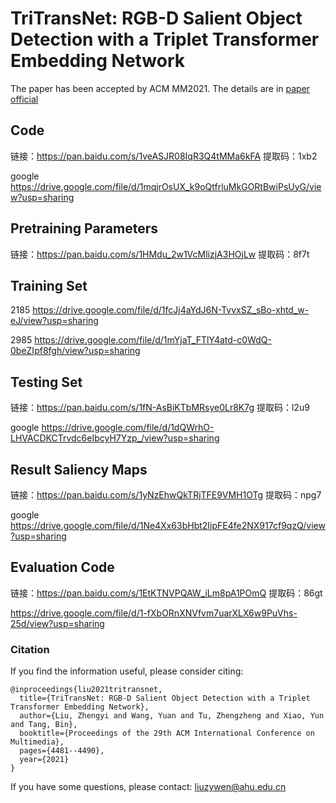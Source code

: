 # TriTransNet: RGB-D Salient Object Detection with a Triplet Transformer Embedding Network
The paper has been accepted by ACM MM2021.
The details are in [paper](http://arxiv.org/abs/2108.03990)
[official](https://doi.org/10.1145/3474085.3475601)

## Code

链接：https://pan.baidu.com/s/1veASJR08IqR3Q4tMMa6kFA 
提取码：1xb2 


google 
https://drive.google.com/file/d/1mqjrOsUX_k9oQtfrluMkGORtBwiPsUyG/view?usp=sharing

## Pretraining Parameters
链接：https://pan.baidu.com/s/1HMdu_2w1VcMlizjA3HOjLw 
提取码：8f7t 

## Training Set
2185
https://drive.google.com/file/d/1fcJj4aYdJ6N-TvvxSZ_sBo-xhtd_w-eJ/view?usp=sharing


2985
https://drive.google.com/file/d/1mYjaT_FTlY4atd-c0WdQ-0beZIpf8fgh/view?usp=sharing


## Testing Set
链接：https://pan.baidu.com/s/1fN-AsBiKTbMRsye0Lr8K7g 
提取码：l2u9 

google
https://drive.google.com/file/d/1dQWrhO-LHVACDKCTrvdc6eIbcyH7Yzp_/view?usp=sharing


##  Result Saliency Maps
链接：https://pan.baidu.com/s/1yNzEhwQkTRjTFE9VMH1OTg 
提取码：npg7 

google 
https://drive.google.com/file/d/1Ne4Xx63bHbt2IjpFE4fe2NX917cf9qzQ/view?usp=sharing


## Evaluation Code
链接：https://pan.baidu.com/s/1EtKTNVPQAW_iLm8pA1POmQ 
提取码：86gt 

https://drive.google.com/file/d/1-fXbORnXNVfvm7uarXLX6w9PuVhs-25d/view?usp=sharing


### Citation

If you find the information useful, please consider citing:

```
@inproceedings{liu2021tritransnet,
  title={TriTransNet: RGB-D Salient Object Detection with a Triplet Transformer Embedding Network},
  author={Liu, Zhengyi and Wang, Yuan and Tu, Zhengzheng and Xiao, Yun and Tang, Bin},
  booktitle={Proceedings of the 29th ACM International Conference on Multimedia},
  pages={4481--4490},
  year={2021}
}
```

If you have some questions, please contact:
liuzywen@ahu.edu.cn
